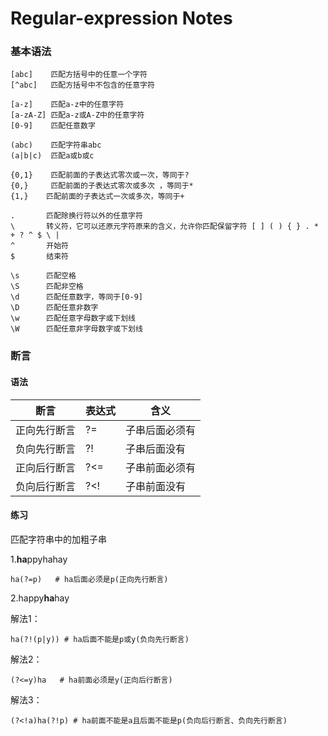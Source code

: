 # Regular-expression Notes

### 基本语法

```
[abc]    匹配方括号中的任意一个字符    
[^abc]   匹配方括号中不包含的任意字符

[a-z]    匹配a-z中的任意字符
[a-zA-Z] 匹配a-z或A-Z中的任意字符
[0-9]    匹配任意数字

(abc)    匹配字符串abc
(a|b|c)  匹配a或b或c

{0,1}    匹配前面的子表达式零次或一次，等同于?
{0,}     匹配前面的子表达式零次或多次 ，等同于*
{1,}    匹配前面的子表达式一次或多次，等同于+ 

.       匹配除换行符以外的任意字符
\       转义符，它可以还原元字符原来的含义，允许你匹配保留字符 [ ] ( ) { } . * + ? ^ $ \ |
^       开始符
$       结束符

\s      匹配空格
\S      匹配非空格
\d      匹配任意数字，等同于[0-9]
\D      匹配任意非数字
\w      匹配任意字母数字或下划线
\W      匹配任意非字母数字或下划线
```

### 断言

#### 语法

| 断言         | 表达式 | 含义           |
| ------------ | ------ | -------------- |
| 正向先行断言 | ?=     | 子串后面必须有 |
| 负向先行断言 | ?!     | 子串后面没有   |
| 正向后行断言 | ?<=    | 子串前面必须有 |
| 负向后行断言 | ?<!    | 子串前面没有   |

#### 练习

匹配字符串中的加粗子串

1.**ha**ppyhahay

```shell
ha(?=p)   # ha后面必须是p(正向先行断言)
```

2.happy**ha**hay

解法1：

```shell
ha(?!(p|y)) # ha后面不能是p或y(负向先行断言)
```

解法2：

```shell
(?<=y)ha   # ha前面必须是y(正向后行断言)
```

解法3：

```shell
(?<!a)ha(?!p) # ha前面不能是a且后面不能是p(负向后行断言、负向先行断言)
```
